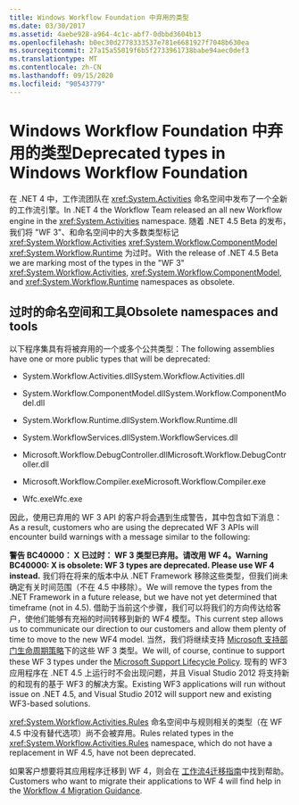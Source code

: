 ```yaml
---
title: Windows Workflow Foundation 中弃用的类型
ms.date: 03/30/2017
ms.assetid: 4aebe928-a964-4c1c-abf7-0dbbd3604b13
ms.openlocfilehash: b0ec30d2778333537e781e6681927f7048b630ea
ms.sourcegitcommit: 27a15a55019f6b5f2733961738babe94aec0def3
ms.translationtype: MT
ms.contentlocale: zh-CN
ms.lasthandoff: 09/15/2020
ms.locfileid: "90543779"
---
```

# <a name="deprecated-types-in-windows-workflow-foundation"></a><span data-ttu-id="9e131-102">Windows Workflow Foundation 中弃用的类型</span><span class="sxs-lookup"><span data-stu-id="9e131-102">Deprecated types in Windows Workflow Foundation</span></span>
<span data-ttu-id="9e131-103">在 .NET 4 中，工作流团队在 <xref:System.Activities> 命名空间中发布了一个全新的工作流引擎。</span><span class="sxs-lookup"><span data-stu-id="9e131-103">In .NET 4 the Workflow Team released an all new Workflow engine in the <xref:System.Activities> namespace.</span></span> <span data-ttu-id="9e131-104">随着 .NET 4.5 Beta 的发布，我们将 "WF 3"、和命名空间中的大多数类型标记 <xref:System.Workflow.Activities> <xref:System.Workflow.ComponentModel>  <xref:System.Workflow.Runtime> 为过时。</span><span class="sxs-lookup"><span data-stu-id="9e131-104">With the release of .NET 4.5 Beta we are marking most of the types in the "WF 3" <xref:System.Workflow.Activities>, <xref:System.Workflow.ComponentModel>, and  <xref:System.Workflow.Runtime> namespaces as obsolete.</span></span>  
  
## <a name="obsolete-namespaces-and-tools"></a><span data-ttu-id="9e131-105">过时的命名空间和工具</span><span class="sxs-lookup"><span data-stu-id="9e131-105">Obsolete namespaces and tools</span></span>  
 <span data-ttu-id="9e131-106">以下程序集具有将被弃用的一个或多个公共类型：</span><span class="sxs-lookup"><span data-stu-id="9e131-106">The following assemblies have one or more public types that will be deprecated:</span></span>  
  
- <span data-ttu-id="9e131-107">System.Workflow.Activities.dll</span><span class="sxs-lookup"><span data-stu-id="9e131-107">System.Workflow.Activities.dll</span></span>  
  
- <span data-ttu-id="9e131-108">System.Workflow.ComponentModel.dll</span><span class="sxs-lookup"><span data-stu-id="9e131-108">System.Workflow.ComponentModel.dll</span></span>  
  
- <span data-ttu-id="9e131-109">System.Workflow.Runtime.dll</span><span class="sxs-lookup"><span data-stu-id="9e131-109">System.Workflow.Runtime.dll</span></span>  
  
- <span data-ttu-id="9e131-110">System.WorkflowServices.dll</span><span class="sxs-lookup"><span data-stu-id="9e131-110">System.WorkflowServices.dll</span></span>  
  
- <span data-ttu-id="9e131-111">Microsoft.Workflow.DebugController.dll</span><span class="sxs-lookup"><span data-stu-id="9e131-111">Microsoft.Workflow.DebugController.dll</span></span>  
  
- <span data-ttu-id="9e131-112">Microsoft.Workflow.Compiler.exe</span><span class="sxs-lookup"><span data-stu-id="9e131-112">Microsoft.Workflow.Compiler.exe</span></span>  
  
- <span data-ttu-id="9e131-113">Wfc.exe</span><span class="sxs-lookup"><span data-stu-id="9e131-113">Wfc.exe</span></span>  
  
 <span data-ttu-id="9e131-114">因此，使用已弃用的 WF 3 API 的客户将会遇到生成警告，其中包含如下消息：</span><span class="sxs-lookup"><span data-stu-id="9e131-114">As a result, customers who are using the deprecated WF 3 APIs will encounter build warnings with a message similar to the following:</span></span>  
  
 <span data-ttu-id="9e131-115">**警告 BC40000： X 已过时： WF 3 类型已弃用。请改用 WF 4。**</span><span class="sxs-lookup"><span data-stu-id="9e131-115">**Warning BC40000: X is obsolete: WF 3 types are deprecated. Please use WF 4 instead.**</span></span> <span data-ttu-id="9e131-116">我们将在将来的版本中从 .NET Framework 移除这些类型，但我们尚未确定有关时间范围（不在 4.5 中移除）。</span><span class="sxs-lookup"><span data-stu-id="9e131-116">We will remove the types from the .NET Framework in a future release, but we have not yet determined that timeframe (not in 4.5).</span></span> <span data-ttu-id="9e131-117">借助于当前这个步骤，我们可以将我们的方向传达给客户，使他们能够有充裕的时间转移到新的 WF4 模型。</span><span class="sxs-lookup"><span data-stu-id="9e131-117">This current step allows us to communicate our direction to our customers and allow them plenty of time to move to the new WF4 model.</span></span> <span data-ttu-id="9e131-118">当然，我们将继续支持 [Microsoft 支持部门生命周期策略](/lifecycle/)下的这些 WF 3 类型。</span><span class="sxs-lookup"><span data-stu-id="9e131-118">We will, of course, continue to support these WF 3 types under the [Microsoft Support Lifecycle Policy](/lifecycle/).</span></span> <span data-ttu-id="9e131-119">现有的 WF3 应用程序在 .NET 4.5 上运行时不会出现问题，并且 Visual Studio 2012 将支持新的和现有的基于 WF3 的解决方案。</span><span class="sxs-lookup"><span data-stu-id="9e131-119">Existing WF3 applications will run without issue on .NET 4.5, and Visual Studio 2012 will support new and existing WF3-based solutions.</span></span>  
  
 <span data-ttu-id="9e131-120"><xref:System.Workflow.Activities.Rules> 命名空间中与规则相关的类型（在 WF 4.5 中没有替代选项）尚不会被弃用。</span><span class="sxs-lookup"><span data-stu-id="9e131-120">Rules related types in the <xref:System.Workflow.Activities.Rules> namespace, which do not have a replacement in WF 4.5, have not been deprecated.</span></span>  
  
 <span data-ttu-id="9e131-121">如果客户想要将其应用程序迁移到 WF 4，则会在 [工作流4迁移指南](migration-guidance.md)中找到帮助。</span><span class="sxs-lookup"><span data-stu-id="9e131-121">Customers who want to migrate their applications to WF 4 will find help in the [Workflow 4 Migration Guidance](migration-guidance.md).</span></span>
